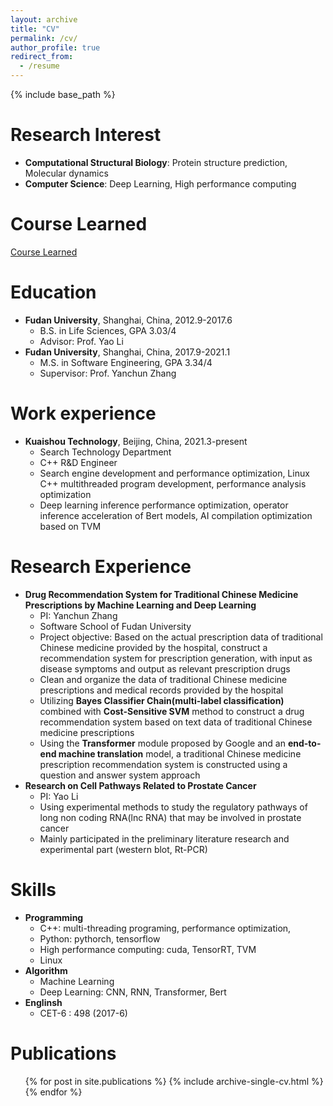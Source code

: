 ```yaml
---
layout: archive
title: "CV"
permalink: /cv/
author_profile: true
redirect_from:
  - /resume
---
```


{% include base_path %}

Research Interest
======
* **Computational Structural Biology**: Protein structure prediction, Molecular dynamics
* **Computer Science**: Deep Learning, High performance computing
  
Course Learned
======
[Course Learned](https://xbybshd.github.io/course/)

Education
======
* **Fudan University**, Shanghai, China, 2012.9-2017.6
  * B.S. in Life Sciences, GPA 3.03/4
  * Advisor: Prof. Yao Li
* **Fudan University**, Shanghai, China, 2017.9-2021.1
  * M.S. in Software Engineering, GPA 3.34/4
  * Supervisor: Prof. Yanchun Zhang


Work experience
======
* **Kuaishou Technology**, Beijing, China, 2021.3-present
  * Search Technology Department
  * C++ R&D Engineer
  * Search engine development and performance optimization, Linux C++ multithreaded program development, performance analysis optimization
  * Deep learning inference performance optimization, operator inference acceleration of Bert models, AI compilation optimization based on TVM

Research Experience
======
* **Drug Recommendation System for Traditional Chinese Medicine Prescriptions by Machine Learning and Deep Learning**
  * PI: Yanchun Zhang
  * Software School of Fudan University
  * Project objective: Based on the actual prescription data of traditional Chinese medicine provided by the hospital, construct a recommendation system for prescription generation, with input as disease symptoms and output as relevant prescription drugs
  * Clean and organize the data of traditional Chinese medicine prescriptions and medical records provided by the hospital
  * Utilizing **Bayes Classifier Chain(multi-label classification)** combined with **Cost-Sensitive SVM** method to construct a drug recommendation  system based on text data of traditional Chinese medicine prescriptions
  * Using the **Transformer** module proposed by Google and an **end-to-end machine translation** model, a traditional Chinese medicine prescription recommendation system is constructed using a question and answer system approach
* **Research on Cell Pathways Related to Prostate Cancer**
  * PI: Yao Li
  * Using experimental methods to study the regulatory pathways of long non coding RNA(lnc RNA) that may be involved in prostate cancer
  * Mainly participated in the preliminary literature research and experimental part (western blot, Rt-PCR)
  
Skills
======
* **Programming**
  * C++: multi-threading programing, performance optimization,
  * Python: pythorch, tensorflow
  * High performance computing: cuda, TensorRT, TVM
  * Linux
* **Algorithm**
  * Machine Learning
  * Deep Learning: CNN, RNN, Transformer, Bert
* **Englinsh**
  * CET-6 : 498 (2017-6)

Publications
======
  <ul>{% for post in site.publications %}
    {% include archive-single-cv.html %}
  {% endfor %}</ul>
  
<!-- Talks
======
  <ul>{% for post in site.talks %}
    {% include archive-single-talk-cv.html %}
  {% endfor %}</ul>
  
Teaching
======
  <ul>{% for post in site.teaching %}
    {% include archive-single-cv.html %}
  {% endfor %}</ul> -->
  
<!-- Service and leadership
======
* Currently signed in to 43 different slack teams -->

